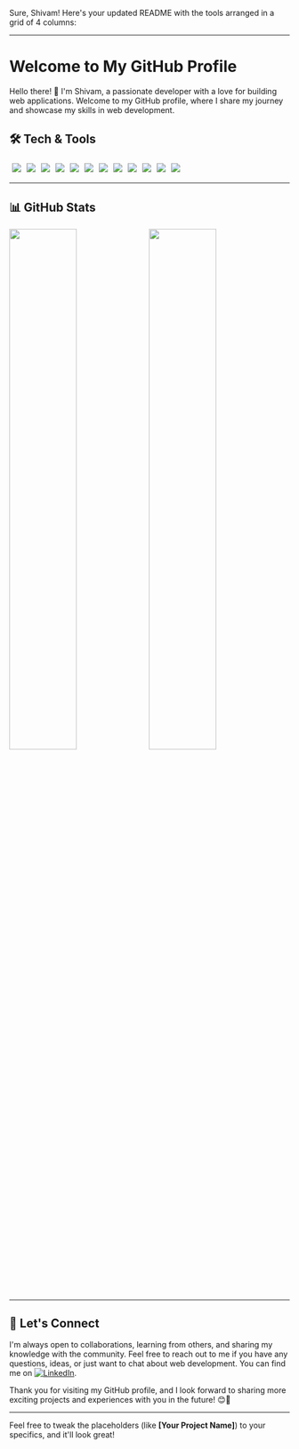 Sure, Shivam! Here's your updated README with the tools arranged in a grid of 4 columns:

---

<!--
**black-sheepp/black-sheepp** is a ✨ _special_ ✨ repository because its `README.md` (this file) appears on your GitHub profile.
-->

# Welcome to My GitHub Profile

Hello there! 👋 I'm Shivam, a passionate developer with a love for building web applications. Welcome to my GitHub profile, where I share my journey and showcase my skills in web development.

<!--

## 🚀 About Me

- 🔭 I’m currently working on **[Your Project Name]**
- 🌱 I’m currently learning **[New Technology]**
- 👯 I’m looking to collaborate on **[Collaboration Interest]**
- 🤔 I’m looking for help with **[Seeking Help With]**
- 💬 Ask me about **[Topics You're Familiar With]**
- 📫 How to reach me: **[Your Contact Information]**
- 😄 Pronouns: **[Your Pronouns]**
- ⚡ Fun fact: **[Interesting Fact About You]**

-->

## 🛠️ Tech & Tools

<div style="display: flex; flex-wrap: wrap;">
  <img src="https://img.shields.io/badge/java-%23ED8B00.svg?style=for-the-badge&logo=openjdk&logoColor=white" style="margin: 5px;" />
  <img src="https://img.shields.io/badge/react-%2320232a.svg?style=for-the-badge&logo=react&logoColor=%2361DAFB" style="margin: 5px;" />
  <img src="https://img.shields.io/badge/JWT-black?style=for-the-badge&logo=JSON%20web%20tokens" style="margin: 5px;" />
  <img src="https://img.shields.io/badge/typescript-%23007ACC.svg?style=for-the-badge&logo=typescript&logoColor=white" style="margin: 5px;" />
  <img src="https://img.shields.io/badge/Next-black?style=for-the-badge&logo=next.js&logoColor=white" style="margin: 5px;" />
  <img src="https://img.shields.io/badge/node.js-6DA55F?style=for-the-badge&logo=node.js&logoColor=white" style="margin: 5px;" />
  <img src="https://img.shields.io/badge/SASS-hotpink.svg?style=for-the-badge&logo=SASS&logoColor=white" style="margin: 5px;" />
  <img src="https://img.shields.io/badge/express.js-%23404d59.svg?style=for-the-badge&logo=express&logoColor=%2361DAFB" style="margin: 5px;" />
  <img src="https://img.shields.io/badge/vite-%23646CFF.svg?style=for-the-badge&logo=vite&logoColor=white" style="margin: 5px;" />
  <img src="https://img.shields.io/badge/MongoDB-%234ea94b.svg?style=for-the-badge&logo=mongodb&logoColor=white" style="margin: 5px;" />
  <img src="https://img.shields.io/badge/Postman-FF6C37?style=for-the-badge&logo=postman&logoColor=white" style="margin: 5px;" />
  <img src="https://img.shields.io/badge/c++-%2300599C.svg?style=for-the-badge&logo=c%2B%2B&logoColor=white" style="margin: 5px;" />
</div>

---

## 📊 GitHub Stats

<div>
  <img src="https://github-readme-streak-stats.herokuapp.com/?user=black-sheepp&theme=blue-green&hide_border=false" style="width: 49%; height: auto; object-fit: contain;" />
  <img src="https://github-readme-stats.vercel.app/api?username=black-sheepp&theme=blue-green&show_icons=true&hide_border=false&count_private=true" style="width: 49%; height: auto; object-fit: contain;" />
</div>

---

## 🤝 Let's Connect

I'm always open to collaborations, learning from others, and sharing my knowledge with the community. Feel free to reach out to me if you have any questions, ideas, or just want to chat about web development. You can find me on [![LinkedIn](https://img.shields.io/badge/LinkedIn-0077B5?style=for-the-badge&logo=linkedin&logoColor=white)](https://www.linkedin.com/in/gshivam1/).

Thank you for visiting my GitHub profile, and I look forward to sharing more exciting projects and experiences with you in the future! 😊🚀

---

Feel free to tweak the placeholders (like **[Your Project Name]**) to your specifics, and it'll look great!

